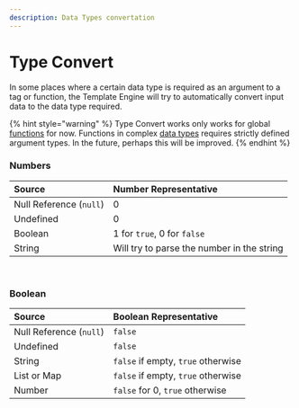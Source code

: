 ```yaml
---
description: Data Types convertation
---
```


# Type Convert

In some places where a certain data type is required as an argument to a tag or function, the Template Engine will try to automatically convert input data to the data type required.

{% hint style="warning" %}
Type Convert works only works for global [functions](../functions.md) for now. Functions in complex [data types](../types.md) requires strictly defined argument types. In the future, perhaps this will be improved.
{% endhint %}

### Numbers <a id="numbers"></a>

| Source | Number Representative |
| :--- | :--- |
| Null Reference \(`null`\) | 0 |
| Undefined | 0 |
| Boolean | 1 for `true`, 0 for `false` |
| String | Will try to parse the number in the string |

‌

### Boolean <a id="boolean"></a>

| Source | Boolean Representative |
| :--- | :--- |
| Null Reference \(`null`\) | `false` |
| Undefined | `false` |
| String | `false` if empty, `true` otherwise |
| List or Map | `false` if empty, `true` otherwise |
| Number | `false` for 0, `true` otherwise |

